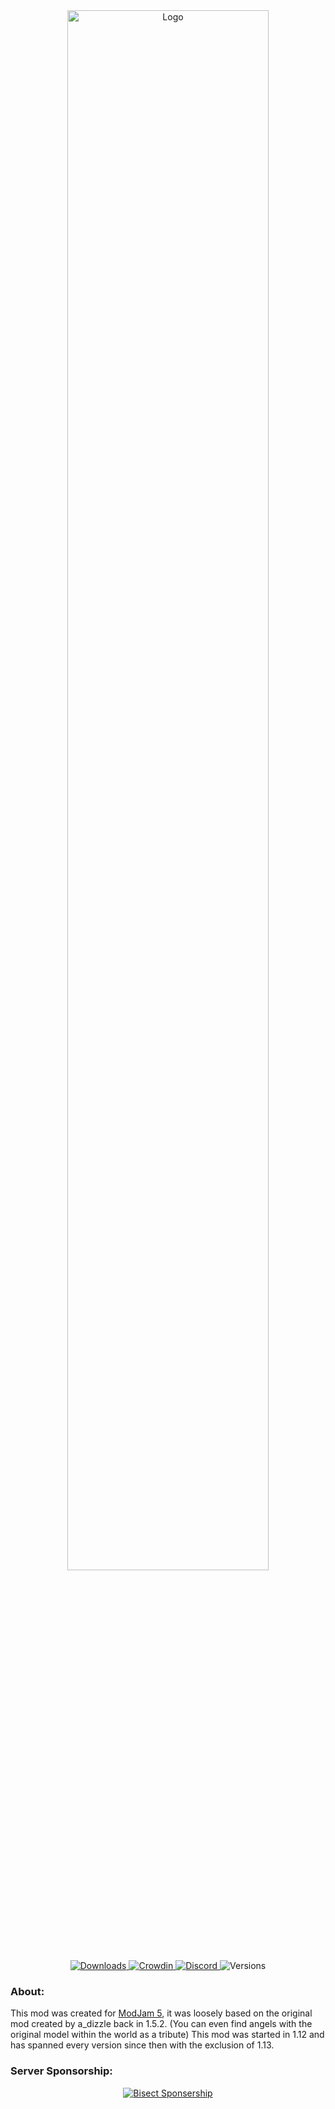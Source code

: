 <center>
  <img width="80%" src="https://raw.githubusercontent.com/WhoCraft/Weeping-Angels/1.16/src/main/resources/logo.png" alt="Logo">
  <br>
  <a href="https://www.curseforge.com/minecraft/mc-mods/weeping-angels-mod">
    <img src="https://cf.way2muchnoise.eu/short_weeping-angels.svg" alt="Downloads">
  </a>
  <a href="https://crowdin.com/project/weeping-angels">
    <img src="https://badges.crowdin.net/weeping-angels/localized.svg" alt="Crowdin">
  </a>
  <a href="https://discord.gg/QNrXAxvCz9">
    <img src="https://img.shields.io/discord/595971324996747265.svg?logoColor=FFFFFF&logo=discord&color=7289DA&style=flat-square" alt="Discord">
  </a>
  <img src="https://cf.way2muchnoise.eu/versions/weeping-angels-mod.svg" alt="Versions">
</center>
<h3>About:</h3> 
This mod was created for <a href="https://www.curseforge.com/minecraft/modpacks/modjampack-modjam-5">ModJam 5</a>, it was loosely based on the original mod created by a_dizzle back in 1.5.2. (You can even find angels with the original model within the world as a tribute) This mod was started in 1.12 and has spanned every version since then with the exclusion of 1.13. 

<h3>Server Sponsorship:</h3>
<center>
  <a href="https://www.bisecthosting.com/clients/aff.php?aff=3107">
    <img src="https://www.bisecthosting.com/partners/custom-banners/93a09616-0303-43e9-9d7f-039e21e51ae7.png" alt="Bisect Sponsership">
  </a>
</center>